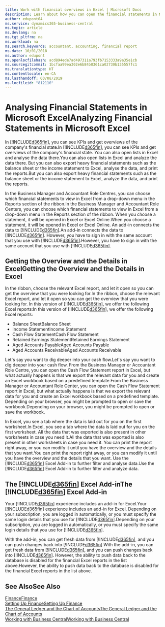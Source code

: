 ```yaml
---
title: Work with financial overviews in Excel | Microsoft Docs
description: Learn about how you can open the financial statements in Microsoft Excel from Business Central  for better analysis.
author: edupont04
ms.service: dynamics365-business-central
ms.topic: article
ms.devlang: na
ms.tgt_pltfrm: na
ms.workload: na
ms.search.keywords: accountant, accounting, financial report
ms.date: 10/01/2018
ms.author: edupont
ms.openlocfilehash: acd894ede7ad497311a793fb7153333a9a35e1cb
ms.sourcegitcommit: 1bcfaa99ea302e6b84b8361ca02730b135557fc1
ms.translationtype: HT
ms.contentlocale: en-CA
ms.lasthandoff: 03/08/2019
ms.locfileid: "812110"
---
```

# <a name="analyzing-financial-statements-in-microsoft-excel"></a><span data-ttu-id="9736e-103">Analysing Financial Statements in Microsoft Excel</span><span class="sxs-lookup"><span data-stu-id="9736e-103">Analyzing Financial Statements in Microsoft Excel</span></span>
<span data-ttu-id="9736e-104">In [!INCLUDE[d365fin](includes/d365fin_md.md)], you can see KPIs and get overviews of the company's financial state.</span><span class="sxs-lookup"><span data-stu-id="9736e-104">In [!INCLUDE[d365fin](includes/d365fin_md.md)], you can see KPIs and get overviews of the company's financial state.</span></span> <span data-ttu-id="9736e-105">You can also open lists in Excel and analyse the data there.</span><span class="sxs-lookup"><span data-stu-id="9736e-105">You can also open lists in Excel and analyze the data there.</span></span> <span data-ttu-id="9736e-106">But you can also export heavy financial statements such as the balance sheet or the income statement to Excel, analyse the data, and print the reports.</span><span class="sxs-lookup"><span data-stu-id="9736e-106">But you can also export heavy financial statements such as the balance sheet or the income statement to Excel, analyze the data, and print the reports.</span></span>  

<span data-ttu-id="9736e-107">In the Business Manager and Accountant Role Centres, you can choose which financial statements to view in Excel from a drop-down menu in the Reports section of the ribbon.</span><span class="sxs-lookup"><span data-stu-id="9736e-107">In the Business Manager and Accountant Role Centers, you can choose which financial statements to view in Excel from a drop-down menu in the Reports section of the ribbon.</span></span> <span data-ttu-id="9736e-108">When you choose a statement, it will be opened in Excel or Excel Online.</span><span class="sxs-lookup"><span data-stu-id="9736e-108">When you choose a statement, it will be opened in Excel or Excel Online.</span></span> <span data-ttu-id="9736e-109">An add-in connects the data to [!INCLUDE[d365fin](includes/d365fin_md.md)].</span><span class="sxs-lookup"><span data-stu-id="9736e-109">An add-in connects the data to [!INCLUDE[d365fin](includes/d365fin_md.md)].</span></span> <span data-ttu-id="9736e-110">However, you have to sign in with the same account that you use with [!INCLUDE[d365fin](includes/d365fin_md.md)].</span><span class="sxs-lookup"><span data-stu-id="9736e-110">However, you have to sign in with the same account that you use with [!INCLUDE[d365fin](includes/d365fin_md.md)].</span></span>  

## <a name="getting-the-overview-and-the-details-in-excel"></a><span data-ttu-id="9736e-111">Getting the Overview and the Details in Excel</span><span class="sxs-lookup"><span data-stu-id="9736e-111">Getting the Overview and the Details in Excel</span></span>
<span data-ttu-id="9736e-112">In the ribbon, choose the relevant Excel report, and let it open so you can get the overview that you were looking for.</span><span class="sxs-lookup"><span data-stu-id="9736e-112">In the ribbon, choose the relevant Excel report, and let it open so you can get the overview that you were looking for.</span></span> <span data-ttu-id="9736e-113">In this version of [!INCLUDE[d365fin](includes/d365fin_md.md)], we offer the following Excel reports:</span><span class="sxs-lookup"><span data-stu-id="9736e-113">In this version of [!INCLUDE[d365fin](includes/d365fin_md.md)], we offer the following Excel reports:</span></span>

- <span data-ttu-id="9736e-114">Balance Sheet</span><span class="sxs-lookup"><span data-stu-id="9736e-114">Balance Sheet</span></span>  
- <span data-ttu-id="9736e-115">Income Statement</span><span class="sxs-lookup"><span data-stu-id="9736e-115">Income Statement</span></span>  
- <span data-ttu-id="9736e-116">Cash Flow Statement</span><span class="sxs-lookup"><span data-stu-id="9736e-116">Cash Flow Statement</span></span>  
- <span data-ttu-id="9736e-117">Retained Earnings Statement</span><span class="sxs-lookup"><span data-stu-id="9736e-117">Retained Earnings Statement</span></span>  
- <span data-ttu-id="9736e-118">Aged Accounts Payable</span><span class="sxs-lookup"><span data-stu-id="9736e-118">Aged Accounts Payable</span></span>  
- <span data-ttu-id="9736e-119">Aged Accounts Receivable</span><span class="sxs-lookup"><span data-stu-id="9736e-119">Aged Accounts Receivable</span></span>  

<span data-ttu-id="9736e-120">Let's say you want to dig deeper into your cash flow.</span><span class="sxs-lookup"><span data-stu-id="9736e-120">Let's say you want to dig deeper into your cash flow.</span></span> <span data-ttu-id="9736e-121">From the Business Manager or Accountant Role Centre, you can open the Cash Flow Statement report in Excel, but what actually happens is that we export the relevant data for you and create an Excel workbook based on a predefined template.</span><span class="sxs-lookup"><span data-stu-id="9736e-121">From the Business Manager or Accountant Role Center, you can open the Cash Flow Statement report in Excel, but what actually happens is that we export the relevant data for you and create an Excel workbook based on a predefined template.</span></span> <span data-ttu-id="9736e-122">Depending on your browser, you might be prompted to open or save the workbook.</span><span class="sxs-lookup"><span data-stu-id="9736e-122">Depending on your browser, you might be prompted to open or save the workbook.</span></span>  

<span data-ttu-id="9736e-123">In Excel, you see a tab where the data is laid out for you on the first worksheet.</span><span class="sxs-lookup"><span data-stu-id="9736e-123">In Excel, you see a tab where the data is laid out for you on the first worksheet.</span></span> <span data-ttu-id="9736e-124">All the data that was exported is also present in other worksheets in case you need it.</span><span class="sxs-lookup"><span data-stu-id="9736e-124">All the data that was exported is also present in other worksheets in case you need it.</span></span> <span data-ttu-id="9736e-125">You can print the report right away, or you can modify it until you have the overview and the details that you want.</span><span class="sxs-lookup"><span data-stu-id="9736e-125">You can print the report right away, or you can modify it until you have the overview and the details that you want.</span></span> <span data-ttu-id="9736e-126">Use the [!INCLUDE[d365fin](includes/d365fin_md.md)] Excel Add-in to further filter and analyse data.</span><span class="sxs-lookup"><span data-stu-id="9736e-126">Use the [!INCLUDE[d365fin](includes/d365fin_md.md)] Excel Add-in to further filter and analyze data.</span></span>  

## <a name="the-included365finincludesd365finmdmd-excel-add-in"></a><span data-ttu-id="9736e-127">The [!INCLUDE[d365fin](includes/d365fin_md.md)] Excel Add-in</span><span class="sxs-lookup"><span data-stu-id="9736e-127">The [!INCLUDE[d365fin](includes/d365fin_md.md)] Excel Add-in</span></span>
<span data-ttu-id="9736e-128">Your [!INCLUDE[d365fin](includes/d365fin_md.md)] experience includes an add-in for Excel.</span><span class="sxs-lookup"><span data-stu-id="9736e-128">Your [!INCLUDE[d365fin](includes/d365fin_md.md)] experience includes an add-in for Excel.</span></span> <span data-ttu-id="9736e-129">Depending on your subscription, you are logged in automatically, or you must specify the same login details that you use for [!INCLUDE[d365fin](includes/d365fin_md.md)].</span><span class="sxs-lookup"><span data-stu-id="9736e-129">Depending on your subscription, you are logged in automatically, or you must specify the same login details that you use for [!INCLUDE[d365fin](includes/d365fin_md.md)].</span></span>  

<span data-ttu-id="9736e-130">With the add-in, you can get fresh data from [!INCLUDE[d365fin](includes/d365fin_md.md)], and you can push changes back into [!INCLUDE[d365fin](includes/d365fin_md.md)].</span><span class="sxs-lookup"><span data-stu-id="9736e-130">With the add-in, you can get fresh data from [!INCLUDE[d365fin](includes/d365fin_md.md)], and you can push changes back into [!INCLUDE[d365fin](includes/d365fin_md.md)].</span></span> <span data-ttu-id="9736e-131">However, the ability to push data back to the database is disabled for the financial Excel reports in the list above.</span><span class="sxs-lookup"><span data-stu-id="9736e-131">However, the ability to push data back to the database is disabled for the financial Excel reports in the list above.</span></span>  

## <a name="see-also"></a><span data-ttu-id="9736e-132">See Also</span><span class="sxs-lookup"><span data-stu-id="9736e-132">See Also</span></span>
[<span data-ttu-id="9736e-133">Finance</span><span class="sxs-lookup"><span data-stu-id="9736e-133">Finance</span></span>](finance.md)  
[<span data-ttu-id="9736e-134">Setting Up Finance</span><span class="sxs-lookup"><span data-stu-id="9736e-134">Setting Up Finance</span></span>](finance-setup-finance.md)  
[<span data-ttu-id="9736e-135">The General Ledger and the Chart of Accounts</span><span class="sxs-lookup"><span data-stu-id="9736e-135">The General Ledger and the Chart of Accounts</span></span>](finance-general-ledger.md)  
[<span data-ttu-id="9736e-136">Working with Business Central</span><span class="sxs-lookup"><span data-stu-id="9736e-136">Working with Business Central</span></span>](ui-work-product.md)  

